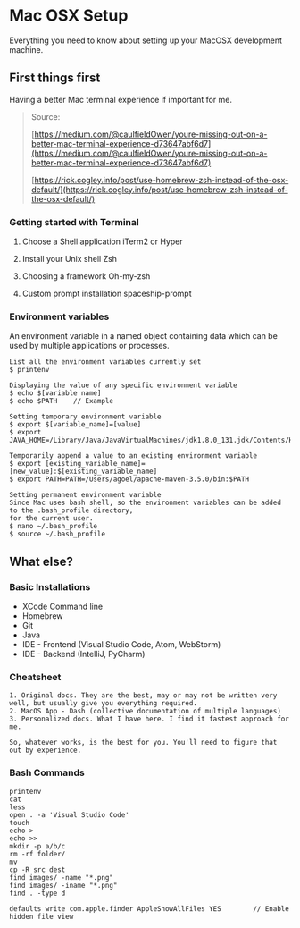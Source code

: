 # Mac OSX Setup

Everything you need to know about setting up your MacOSX development machine.

## First things first

Having a better Mac terminal experience if important for me.

> Source:
>
> [https://medium.com/@caulfieldOwen/youre-missing-out-on-a-better-mac-terminal-experience-d73647abf6d7](https://medium.com/@caulfieldOwen/youre-missing-out-on-a-better-mac-terminal-experience-d73647abf6d7)
>
> [https://rick.cogley.info/post/use-homebrew-zsh-instead-of-the-osx-default/](https://rick.cogley.info/post/use-homebrew-zsh-instead-of-the-osx-default/)

### Getting started with Terminal

1. Choose a Shell application
   iTerm2 or Hyper

2. Install your Unix shell
   Zsh

3. Choosing a framework
   Oh-my-zsh

4. Custom prompt installation
   spaceship-prompt

### Environment variables

An environment variable in a named object containing data which can be used by multiple applications or processes.

```
List all the environment variables currently set
$ printenv

Displaying the value of any specific environment variable
$ echo $[variable name]
$ echo $PATH    // Example

Setting temporary environment variable
$ export $[variable_name]=[value]
$ export JAVA_HOME=/Library/Java/JavaVirtualMachines/jdk1.8.0_131.jdk/Contents/Home

Temporarily append a value to an existing environment variable
$ export [existing_variable_name]=[new_value]:$[existing_variable_name]
$ export PATH=PATH=/Users/agoel/apache-maven-3.5.0/bin:$PATH

Setting permanent environment variable
Since Mac uses bash shell, so the environment variables can be added to the .bash_profile directory,
for the current user.
$ nano ~/.bash_profile
$ source ~/.bash_profile
```

## What else?

### Basic Installations

* XCode Command line
* Homebrew
* Git
* Java
* IDE - Frontend \(Visual Studio Code, Atom, WebStorm\)
* IDE - Backend \(IntelliJ, PyCharm\)

### Cheatsheet

```
1. Original docs. They are the best, may or may not be written very well, but usually give you everything required.
2. MacOS App - Dash (collective documentation of multiple languages)
3. Personalized docs. What I have here. I find it fastest approach for me.

So, whatever works, is the best for you. You'll need to figure that out by experience.
```

### Bash Commands

```
printenv
cat
less
open . -a 'Visual Studio Code'
touch
echo >
echo >>
mkdir -p a/b/c
rm -rf folder/
mv
cp -R src dest
find images/ -name "*.png"
find images/ -iname "*.png"
find . -type d

defaults write com.apple.finder AppleShowAllFiles YES        // Enable hidden file view
```



